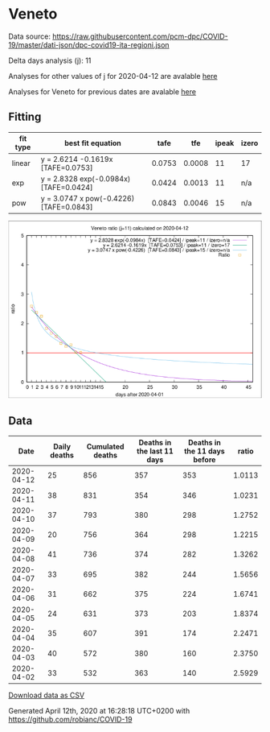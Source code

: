# Veneto

Data source: https://raw.githubusercontent.com/pcm-dpc/COVID-19/master/dati-json/dpc-covid19-ita-regioni.json

Delta days analysis (j): 11

Analyses for other values of j for 2020-04-12 are avalable [here](../README.md)

Analyses for Veneto for previous dates are avalable [here](../../README.md)

## Fitting 
|fit type|best fit equation|tafe|tfe|ipeak|izero|
|-------|-----|--------|------|---|---|
|linear|y = 2.6214 -0.1619x  [TAFE=0.0753]|0.0753|0.0008|11|17|
|exp|y = 2.8328 exp(-0.0984x)  [TAFE=0.0424]|0.0424|0.0013|11|n/a|
|pow|y = 3.0747 x pow(-0.4226)  [TAFE=0.0843]|0.0843|0.0046|15|n/a|

![Plot](COVID-19_veneto_j11_2020-04-12.png)

## Data
|Date|Daily deaths|Cumulated deaths|Deaths in the last 11 days|Deaths in the 11 days before|ratio|
|----|----------|-----------|-------|--------------------|-----|
|2020-04-12|25|856|357|353|1.0113|
|2020-04-11|38|831|354|346|1.0231|
|2020-04-10|37|793|380|298|1.2752|
|2020-04-09|20|756|364|298|1.2215|
|2020-04-08|41|736|374|282|1.3262|
|2020-04-07|33|695|382|244|1.5656|
|2020-04-06|31|662|375|224|1.6741|
|2020-04-05|24|631|373|203|1.8374|
|2020-04-04|35|607|391|174|2.2471|
|2020-04-03|40|572|380|160|2.3750|
|2020-04-02|33|532|363|140|2.5929|

[Download data as CSV](COVID-19_veneto_j11_2020-04-12.csv)

Generated April 12th, 2020 at 16:28:18 UTC+0200 with https://github.com/robianc/COVID-19
